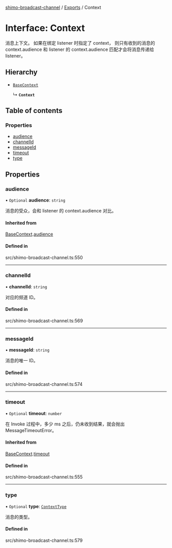 [shimo-broadcast-channel](../README.md) / [Exports](../modules.md) / Context

# Interface: Context

消息上下文。
如果在绑定 listener 时指定了 context，
则只有收到的消息的 context.audience 和 listener 的 context.audience 匹配才会将消息传递给 listener。

## Hierarchy

- [`BaseContext`](BaseContext.md)

  ↳ **`Context`**

## Table of contents

### Properties

- [audience](Context.md#audience)
- [channelId](Context.md#channelid)
- [messageId](Context.md#messageid)
- [timeout](Context.md#timeout)
- [type](Context.md#type)

## Properties

### audience

• `Optional` **audience**: `string`

消息的受众，会和 listener 的 context.audience 对比。

#### Inherited from

[BaseContext](BaseContext.md).[audience](BaseContext.md#audience)

#### Defined in

src/shimo-broadcast-channel.ts:550

___

### channelId

• **channelId**: `string`

对应的频道 ID。

#### Defined in

src/shimo-broadcast-channel.ts:569

___

### messageId

• **messageId**: `string`

消息的唯一 ID。

#### Defined in

src/shimo-broadcast-channel.ts:574

___

### timeout

• `Optional` **timeout**: `number`

在 Invoke 过程中，多少 ms 之后，仍未收到结果，就会抛出 MessageTimeoutError。

#### Inherited from

[BaseContext](BaseContext.md).[timeout](BaseContext.md#timeout)

#### Defined in

src/shimo-broadcast-channel.ts:555

___

### type

• `Optional` **type**: [`ContextType`](../enums/ContextType.md)

消息的类型。

#### Defined in

src/shimo-broadcast-channel.ts:579
